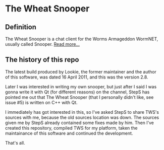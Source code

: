 The Wheat Snooper
=================

Definition
----------

The Wheat Snooper is a chat client for the Worms Armageddon WormNET, usually called Snooper. [Read more...](http://worms2d.info/The_Wheat_Snooper)

The history of this repo
------------------------

The latest build produced by Lookie, the former maintainer and the author of this software, was dated 16 April 2011, and this was the version 2.8.

Later I was interested in writing my own snooper, but just after I said I was gonna write it with Qt (for different reasons) on the channel, StepS has pointed me out that The Wheat Snooper (that I personally didn't like, see issue #5) is written on C++ with Qt.

I immediately has got interested in this, so I've asked StepS to share TWS's sources with me, because the old sources location was down. The sources given me by StepS already contained some fixes made by him. Then I've created this repository, compiled TWS for my platform, taken the maintainance of this software and continued the development.

That's all.